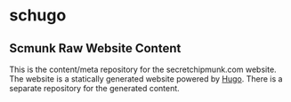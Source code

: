 # schugo 
## Scmunk Raw Website Content 

This is the content/meta repository for the secretchipmunk.com website. The website is a statically generated website powered by [Hugo][1]. There is a separate repository for the generated content.

[1]: http://gohugo.io/
 

